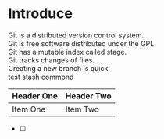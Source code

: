 # Introduce
Git is a distributed version control system.<br>
Git is free software distributed under the GPL.<br>
Git has a mutable index called stage.<br>
Git tracks changes of files.<br>
Creating a new branch is quick.<br>
test stash commond<br>

| Header One     | Header Two     |
| :------------- | :------------- |
| Item One       | Item Two       |

- [ ] 
